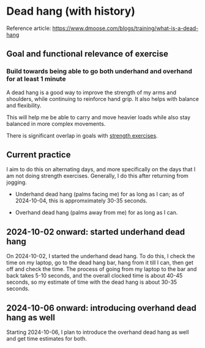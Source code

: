 # Dead hang (with history)

Reference article: https://www.dmoose.com/blogs/training/what-is-a-dead-hang

## Goal and functional relevance of exercise

### Build towards being able to go both underhand and overhand for at least 1 minute

A dead hang is a good way to improve the strength of my arms and
shoulders, while continuing to reinforce hand grip. It also helps with
balance and flexibility.

This will help me be able to carry and move heavier loads while also
stay balanced in more complex movements.

There is significant overlap in goals with [strength
exercises](strength-exercises-with-history.md).

## Current practice

I aim to do this on alternating days, and more specifically on the
days that I am not doing strength exercises. Generally, I do this
after returning from jogging.

* Underhand dead hang (palms facing me) for as long as I can; as of
  2024-10-04, this is appromximately 30-35 seconds.

* Overhand dead hang (palms away from me) for as long as I can.

## 2024-10-02 onward: started underhand dead hang

On 2024-10-02, I started the underhand dead hang. To do this, I check
the time on my laptop, go to the dead hang bar, hang from it till I
can, then get off and check the time. The process of going from my
laptop to the bar and back takes 5-10 seconds, and the overall clocked
time is about 40-45 seconds, so my estimate of time with the dead hang
is about 30-35 seconds.

## 2024-10-06 onward: introducing overhand dead hang as well

Starting 2024-10-06, I plan to introduce the overhand dead hang as
well and get time estimates for both.
